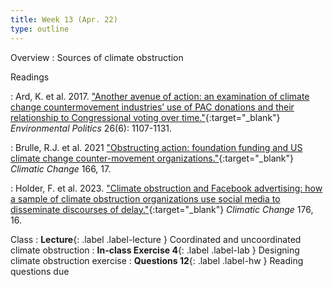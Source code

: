 ```yaml
---
title: Week 13 (Apr. 22)
type: outline
---
```


Overview
: Sources of climate obstruction

Readings

: Ard, K. et al. 2017. ["Another avenue of action: an examination of climate change countermovement industries’ use of PAC donations and their relationship to Congressional voting over time."](https://doi.org/10.1080/09644016.2017.1366291){:target="_blank"} _Environmental Politics_ 26(6): 1107-1131.

: Brulle, R.J. et al. 2021 ["Obstructing action: foundation funding and US climate change counter-movement organizations."](https://doi.org/10.1007/s10584-021-03117-w){:target="_blank"} _Climatic Change_ 166, 17.

: Holder, F. et al. 2023. ["Climate obstruction and Facebook advertising: how a sample of climate obstruction organizations use social media to disseminate discourses of delay."](https://doi.org/10.1007/s10584-023-03494-4){:target="_blank"} _Climatic Change_ 176, 16.

Class
: **Lecture**{: .label .label-lecture } Coordinated and uncoordinated climate obstruction
: **In-class Exercise 4**{: .label .label-lab } Designing climate obstruction exercise
: **Questions 12**{: .label .label-hw } Reading questions due
